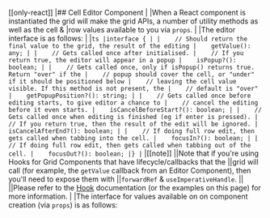 [[only-react]]
|## Cell Editor Component
|
|When a React component is instantiated the grid will make the grid APIs, a number of utility methods as well as the cell &
|row values available to you via `props`.
|
|The editor interface is as follows:
|
|```ts
|interface {
|
|    // Should return the final value to the grid, the result of the editing
|    getValue(): any;
|
|    // Gets called once after initialised.
|    // If you return true, the editor will appear in a popup
|    isPopup?(): boolean;
|
|    // Gets called once, only if isPopup() returns true. Return "over" if the
|    // popup should cover the cell, or "under" if it should be positioned below
|    // leaving the cell value visible. If this method is not present, the
|    // default is "over"
|    getPopupPosition?(): string;
|
|    // Gets called once before editing starts, to give editor a chance to
|    // cancel the editing before it even starts.
|    isCancelBeforeStart?(): boolean;
|
|    // Gets called once when editing is finished (eg if enter is pressed).
|    // If you return true, then the result of the edit will be ignored.
|    isCancelAfterEnd?(): boolean;
|
|    // If doing full row edit, then gets called when tabbing into the cell.
|    focusIn?(): boolean;
|
|    // If doing full row edit, then gets called when tabbing out of the cell.
|    focusOut?(): boolean;
|}
|```
|[[note]]
||Note that if you're using Hooks for Grid Components that have lifecycle/callbacks that the
||grid will call (for example, the `getValue` callback from an Editor Component), then you'll need to expose them with
||`forwardRef` & `useImperativeHandle`.
||
||Please refer to the [Hook](/react-hooks/) documentation (or the examples on this page) for more information.
|
|The interface for values available on on component creation (via `props`) is as follows:

